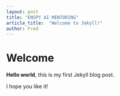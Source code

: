```yaml
---
layout: post
title: "ENSPY AI MENTORING"
article_title:  "Welcome to Jekyll!"
author: Fred
---
```


# Welcome

**Hello world**, this is my first Jekyll blog post.

I hope you like it!